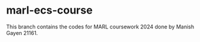 # marl-ecs-course

This branch contains the codes for MARL coursework 2024 done by Manish Gayen 21161.
